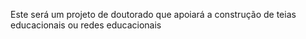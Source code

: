 Este será um projeto de doutorado que apoiará a construção de teias educacionais ou redes educacionais